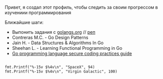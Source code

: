 Привет, я создал этот профиль, чтобы следить за своим прогрессом в изучениии программирования

Ближайшие шаги:

* Выпонить задания с [golangs.org](https://golangs.org) // [реп](https://https://github.com/UnderAnder/golangs.org)
* Contreras M.C. - Go Design Patterns
* Jain H. - Data Structures & Algorithms In Go
* Sheehan L. - Learning Functional Programming in Go
* [Go programming language secure coding practices guide](https://checkmarx.gitbooks.io/go-scp/)

````

fmt.Printf("%-15v $%4v\n", "SpaceX", 94)
fmt.Printf("%-15v $%4v\n", "Virgin Galactic", 100)

````